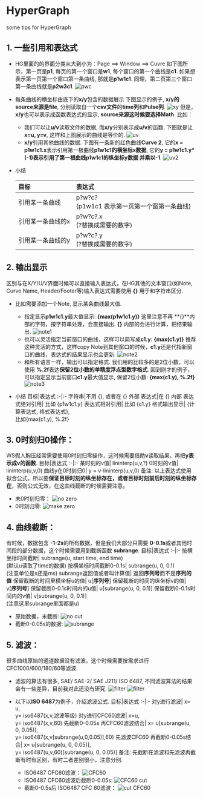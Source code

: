 # HyperGraph
some tips for HyperGraph

## 1. 一些引用和表达式  
* HG里面的的界面分类从大到小为：Page ==> Window ==> Cuvre
如下图所示，第一页是**p1**, 每页的第一个窗口是**w1**, 每个窗口的第一个曲线是**c1**.
如果想表示第一页第一个窗口第一条曲线, 那就是**p1w1c1**.
同理，第二页第三个窗口第一条曲线就是**p2w3c1**.
![pwc](./assets/1.1_pwc.png)


* 每条曲线的横坐标由底下的**x/y**包含的数据展示
下图显示的例子, **x/y的source来源是file**, 分别读取自一个**csv文件**的**time列**和**Pulse列**.
![xy](./assets/1.2_xy.png)
但是，**x/y**也可以表示成函数表达式的显示, **source来源这时候要选择Math**.
比如：
  - 我们可以让**u/v**读取文件的数据, 而**x/y**分别表示成**u/v**的函数.
  下图就是让**x=u, y=v**, 这样和上图展示的曲线是等价的.
  ![uv](./assets/1.3_uv.png)
  - **x/y**引用其他曲线的数据.
  下图有一条新的红色曲线**Curve 2**, 它的**x = p1w1c1.x**表示引用第一根曲线**p1w1c1的横坐标x数据**, 它的**y = p1w1c1.y*(-1)**表示引用了第一根曲线**p1w1c1的纵坐标y数据 并乘以-1**.
  ![uv2](./assets/1.4_uv2.png)
  

  
* 小结

  目标|表达式
  :-|:-
  引用某一条曲线|p?w?c? <br>(p1w1c1 表示第一页第一个窗第一条曲线)
  引用某一条曲线的x|p?w?c?.x <br>(?替换成需要的数字)
  引用某一条曲线的y|p?w?c?.y <br>(?替换成需要的数字)



## 2. 输出显示
区别与在X/Y/U/V界面时候可以直接输入表达式，在HG其他的文本窗口(如Note, Curve Name, Header/Footer等)输入表达式需要使用 **{}** 用于和字符串区分.

* 比如需要添加一个Note, 显示某条曲线最大值.
  - 指定显示**p1w1c1.y**最大值显示: **{max(p1w1c1.y)}**
  这里注意不再 **{}**内部的字符，按字符串处理，会直接输出.
  **{}** 内部的会进行计算，把结果输出.
  ![note1](./assets/2.1_max.png)
  - 也可以灵活指定当前窗口的曲线，这样可以简写成**c1.y**: **{max(c1.y)}**
  推荐这种灵活的方式，这样copy Note到其他窗口的时候，**c1.y**还是代指新窗口的曲线，表达式的结果显示也会更新.
  ![note2](./assets/2.2_max.png)
  - 和所有语言一样，输出可以指定格式. 我们用的比较多的是2位小数，可以使用 **%.2f**表达**保留2位小数的单精度浮点型数字格式**.
  回到刚才的例子，可以指定显示当前窗口**c1.y**最大值显示, 保留2位小数: **{max(c1.y), %.2f}**
  ![note3](./assets/2.3_max.png)

* 小结
  目标|表达式
  :-|:-
  字符串|不用 {}, 或者在 {} 外部
  表达式|在 {} 内部
  表达式绝对引用| 比如 {p1w1c1.y}
  表达式相对引用| 比如 {c1.y}
  格式输出显示| {计算表达式, 格式表达式}, <br>比如{max(c1,y), %.2f}


## 3. 0时刻归0操作：
WS假人胸压经常需要使用0时刻归零操作，这时候需要借助**v**读取结果，再把**y表示成v的函数**.
  目标|表达式
  :-|:-
  某时刻的v值| lininterp(u,v,?)
  0时刻的v值| lininterp(u,v,0)
  曲线y在0时刻归0| y = v-lininterp(u,v,0)
  备注: 以上表达式使用拟合公式，所以要**保证目标时刻的纵坐标存在，或者目标时刻前后时刻的纵坐标存在**，否则公式无效，在这曲线截断的时候需要注意。
* 未0时刻归零：
![no zero](./assets/3.1_no_zero.png)
* 0时刻归零:
![make zero](./assets/3.2_make_zero.png)
  

## 4. 曲线截断：
有时候，数据包含 **-1-2s**的所有数据，但是我们大部分只需要 **0-0.1s**或者其他时间段的部分数据，这个时候需要用到截断函数 **subrange**.
  目标|表达式
  :-|:-
  按横坐标时间截断| subrange(u, start time, end time) <br>(默认u读取了time的数据)
  按横坐标时间截断0-0.1s| subrange(u, 0, 0.1) <br>(注意单位是s还是ms)
  subrange返回值或者叫计算值| 返回**序列号**而不是**序列的值**
  保留截断的时间里横坐标u的值| u[**序列号**]
  保留截断的时间的纵坐标v的值| v[**序列号**]
  保留截断0-0.1s时间内的u值| u[subrange(u, 0, 0.1)]
  保留截断0-0.1s时间内的v值| v[subrange(u, 0, 0.1)] <br>(注意这里subrange里面都是u)

* 原始数据，未截断:
![no cut](./assets/4.1_no_cut.png)
* 截断0-0.05s的数据:
![subrange](./assets/4.2_subrange.png)
  

## 5. 滤波：
很多曲线原始的通道数据没有滤波，这个时候需要按需求进行CFC1000/600/180/60等滤波.
* 滤波的算法有很多, SAE/ SAE-2/ SAE J211/ ISO 6487, 不同滤波算法的结果会有一些差异，目前我对此还没有研究.
![filter](./assets/5.1_filter.png)
![filter](./assets/5.2_filter_algo.png)

* 以下以**ISO 6487**为例子，介绍滤波公式.
  目标|表达式
  :-|:-
  对y进行滤波| x= u, <br>y= iso6487(x,v,滤波等级)
  对y进行CFC60滤波| x=u, <br>y= iso6487(x,v,60)
  先截断0-0.05s 再CFC60滤波结合| x= u[subrange(u, 0, 0.05)], <br>y= iso6487(x,v[subrange(u,0,0.05)],60)
  先滤波CFC60 再截断0-0.05s结合| x= u[subrange(u, 0, 0.05)], <br>y= iso6487(u,v,60)[subrange(u, 0, 0.05)]
  备注: 先截断在滤波和先滤波再截断有时有区别，有时二者差别很小，注意分别.

  - ISO6487 CFC60滤波：
  ![CFC60](./assets/5.3_CFC60.png)
  - ISO6487 CFC60滤波后截断0-0.05s:
  ![CFC60 cut](./assets/5.4_CFC60_cut.png)
  - 截断0-0.5s后 ISO6487 CFC 60滤波：
  ![cut CFC60](./assets/5.5_cut_CFC60.png)


  
